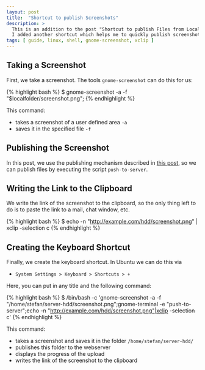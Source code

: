 ```yaml
---
layout: post
title:  "Shortcut to publish Screenshots"
description: >
  This is an addition to the post "Shortcut to publish Files from Local Folder".
  I added another shortcut which helps me to quickly publish screenshots.
tags: [ guide, linux, shell, gnome-screenshot, xclip ]
---
```

## Taking a Screenshot

First, we take a screenshot. The tools `gnome-screenshot` can do this for us:

{% highlight bash %}
$ gnome-screenshot -a -f "$localfolder/screenshot.png";
{% endhighlight %}

This command:

 * takes a screenshot of a user defined area `-a`
 * saves it in the specified file `-f`

## Publishing the Screenshot

In this post, we use the publishing mechanism described in [this post](/2014/10/07/shortcut-to-publish-files-from-local-folder.html), so we can publish files by executing the script `push-to-server`.

## Writing the Link to the Clipboard

We write the link of the screenshot to the clipboard, so the only thing left to do is to paste the link to a mail, chat window, etc.

{% highlight bash %}
$ echo -n "http://example.com/hdd/screenshot.png" | xclip -selection c
{% endhighlight %}

## Creating the Keyboard Shortcut

Finally, we create the keyboard shortcut. In Ubuntu we can do this via

 * `System Settings > Keyboard > Shortcuts > +`

Here, you can put in any title and the following command:

{% highlight bash %}
$ /bin/bash -c 'gnome-screenshot -a -f "/home/stefan/server-hdd/screenshot.png";gnome-terminal -e "push-to-server";echo -n "http://example.com/hdd/screenshot.png"|xclip -selection c'
{% endhighlight %}

This command:

 * takes a screenshot and saves it in the folder `/home/stefan/server-hdd/`
 * publishes this folder to the webserver
 * displays the progress of the upload
 * writes the link of the screenshot to the clipboard